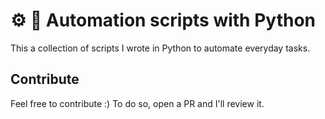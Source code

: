 # ⚙️ 🤖 Automation scripts with Python

This a collection of scripts I wrote in Python to automate everyday tasks.

## Contribute

Feel free to contribute :) To do so, open a PR and I'll review it.


